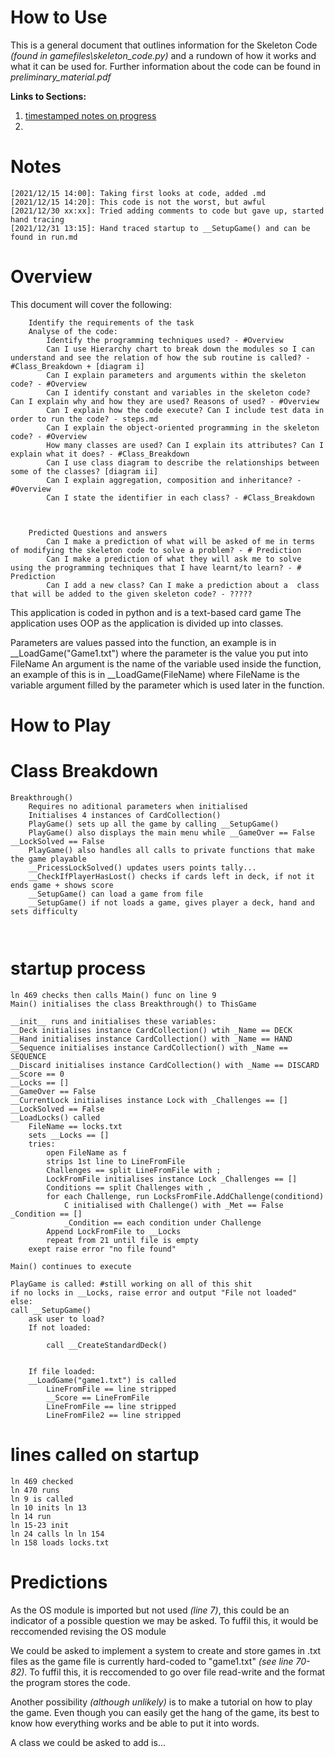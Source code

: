 # **How to Use**

This is a general document that outlines information for the Skeleton Code _(found in gamefiles\skeleton\_code.py)_ and a rundown of how it works and what it can be used for.
Further information about the code can be found in _preliminary\_material.pdf_

**Links to Sections:**
1. [timestamped notes on progress](https://github.com/async-def-init/Skeleton-Code#notes)
2. 

# **Notes**

```
[2021/12/15 14:00]: Taking first looks at code, added .md
[2021/12/15 14:20]: This code is not the worst, but awful
[2021/12/30 xx:xx]: Tried adding comments to code but gave up, started hand tracing
[2021/12/31 13:15]: Hand traced startup to __SetupGame() and can be found in run.md
```
# **Overview**

This document will cover the following:
```
    Identify the requirements of the task
    Analyse of the code:
        Identify the programming techniques used? - #Overview
        Can I use Hierarchy chart to break down the modules so I can understand and see the relation of how the sub routine is called? - #Class_Breakdown + [diagram i]
        Can I explain parameters and arguments within the skeleton code? - #Overview
        Can I identify constant and variables in the skeleton code? Can I explain why and how they are used? Reasons of used? - #Overview
        Can I explain how the code execute? Can I include test data in order to run the code? - steps.md
        Can I explain the object-oriented programming in the skeleton code? - #Overview
        How many classes are used? Can I explain its attributes? Can I explain what it does? - #Class_Breakdown
        Can I use class diagram to describe the relationships between some of the classes? [diagram ii]
        Can I explain aggregation, composition and inheritance? - #Overview
        Can I state the identifier in each class? - #Class_Breakdown

 

    Predicted Questions and answers
        Can I make a prediction of what will be asked of me in terms of modifying the skeleton code to solve a problem? - # Prediction
        Can I make a prediction of what they will ask me to solve using the programming techniques that I have learnt/to learn? - # Prediction
        Can I add a new class? Can I make a prediction about a  class that will be added to the given skeleton code? - ?????
```

This application is coded in python and is a text-based card game
The application uses OOP as the application is divided up into classes.

Parameters are values passed into the function, an example is in __LoadGame("Game1.txt") where the parameter is the value you put into FileName
An argument is the name of the variable used inside the function, an example of this is in __LoadGame(FileName) where FileName is the variable argument filled by the parameter which is used later in the function.



# **How to Play**




# **Class Breakdown**

```
Breakthrough()
    Requires no aditional parameters when initialised
    Initialises 4 instances of CardCollection()
    PlayGame() sets up all the game by calling __SetupGame() 
    PlayGame() also displays the main menu while __GameOver == False __LockSolved == False
    PlayGame() also handles all calls to private functions that make the game playable
    __PricessLockSolved() updates users points tally...
    __CheckIfPlayerHasLost() checks if cards left in deck, if not it ends game + shows score
    __SetupGame() can load a game from file
    __SetupGame() if not loads a game, gives player a deck, hand and sets difficulty



```

# **startup process**
```
ln 469 checks then calls Main() func on line 9
Main() initialises the class Breakthrough() to ThisGame

__init__ runs and initialises these variables:
__Deck initialises instance CardCollection() wtih _Name == DECK
__Hand initialises instance CardCollection() with _Name == HAND
__Sequence initialises instance CardCollection() with _Name == SEQUENCE
__Discard initialises instance CardCollection() with _Name == DISCARD
__Score == 0
__Locks == []
__GameOver == False
__CurrentLock initialises instance Lock with _Challenges == []
__LockSolved == False
__LoadLocks() called 
    FileName == locks.txt
    sets __Locks == []
    tries:
        open FileName as f
        strips 1st line to LineFromFile
        Challenges == split LineFromFile with ;
        LockFromFile initialises instance Lock _Challenges == []
        Conditions == split Challenges with ,
        for each Challenge, run LocksFromFile.AddChallenge(conditiond)
            C initialised with Challenge() with _Met == False _Condition == []
            _Condition == each condition under Challenge
        Append LockFromFile to __Locks
        repeat from 21 until file is empty
    exept raise error "no file found"

Main() continues to execute 

PlayGame is called: #still working on all of this shit
if no locks in __Locks, raise error and output "File not loaded"
else:
call __SetupGame()
    ask user to load?
    If not loaded:
        
        call __CreateStandardDeck()


    If file loaded:
    __LoadGame("game1.txt") is called
        LineFromFile == line stripped
        __Score == LineFromFile
        LineFromFile == line stripped
        LineFromFile2 == line stripped

```


# **lines called on startup**

```
ln 469 checked
ln 470 runs
ln 9 is called
ln 10 inits ln 13
ln 14 run
ln 15-23 init
ln 24 calls ln ln 154
ln 158 loads locks.txt 
```



# **Predictions**

As the OS module is imported but not used _(line 7)_, this could be an indicator of a possible question we may be asked. To fuffil this, it would be reccomended revising the OS module

We could be asked to implement a system to create and store games in .txt files as the game file is currently hard-coded to "game1.txt" _(see line 70-82)_. To fuffil this, it is reccomended to go over file read-write and the format the program stores the code.

Another possibility _(although unlikely)_ is to make a tutorial on how to play the game. Even though you can easily get the hang of the game, its best to know how everything works and be able to put it into words.

A class we could be asked to add is...



